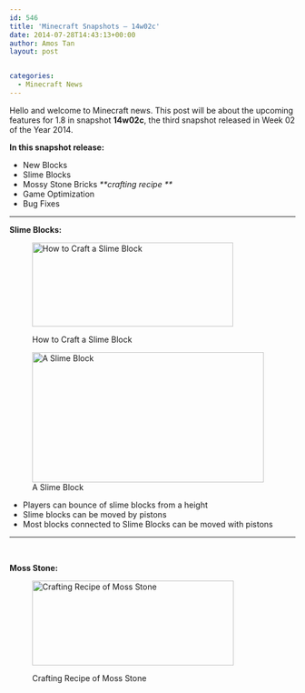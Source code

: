 ```yaml
---
id: 546
title: 'Minecraft Snapshots – 14w02c'
date: 2014-07-28T14:43:13+00:00
author: Amos Tan
layout: post


categories:
  - Minecraft News
---
```

Hello and welcome to Minecraft news. This post will be about the upcoming features for 1.8 in snapshot **14w02c**, the third snapshot released in Week 02 of the Year 2014.

**In this snapshot release:**

  * New Blocks
  * Slime Blocks
  * Mossy Stone Bricks _**crafting recipe **_
  * Game Optimization
  * Bug Fixes

* * *

**Slime Blocks:**<figure id="attachment_561" style="width: 354px" class="wp-caption aligncenter">

[<img class="wp-image-561 size-full" src="/thinking-minecraft/wp-content/uploads/2014/08/2014-08-07_10.38.00.png" alt="How to Craft a Slime Block" width="354" height="148" />](/thinking-minecraft/wp-content/uploads/2014/08/2014-08-07_10.38.00.png)<figcaption class="wp-caption-text">How to Craft a Slime Block</figcaption></figure> <figure id="attachment_562" style="width: 408px" class="wp-caption aligncenter">[<img class="wp-image-562" src="/thinking-minecraft/wp-content/uploads/2014/08/2014-08-07_10.46.17-620x348.png" alt="A Slime Block" width="408" height="229" srcset="/thinking-minecraft/wp-content/uploads/2014/08/2014-08-07_10.46.17-620x348.png 620w, /thinking-minecraft/wp-content/uploads/2014/08/2014-08-07_10.46.17.png 854w" sizes="(max-width: 408px) 100vw, 408px" />](/thinking-minecraft/wp-content/uploads/2014/08/2014-08-07_10.46.17.png)<figcaption class="wp-caption-text">A Slime Block</figcaption></figure> 

  * Players can bounce of slime blocks from a height
  * Slime blocks can be moved by pistons
  * Most blocks connected to Slime Blocks can be moved with pistons

* * *

&nbsp;

**Moss Stone:**<figure id="attachment_564" style="width: 355px" class="wp-caption aligncenter">

[<img class="size-full wp-image-564" src="/thinking-minecraft/wp-content/uploads/2014/08/2014-08-07_11.04.51.png" alt="Crafting Recipe of Moss Stone" width="355" height="149" />](/thinking-minecraft/wp-content/uploads/2014/08/2014-08-07_11.04.51.png)<figcaption class="wp-caption-text">Crafting Recipe of Moss Stone</figcaption></figure> 

&nbsp;

&nbsp;

&nbsp;